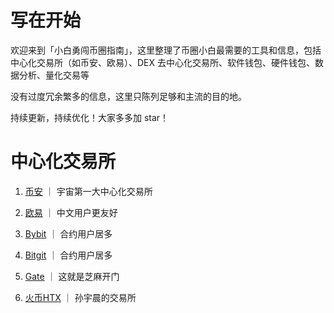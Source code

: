 # 写在开始

欢迎来到「小白勇闯币圈指南」，这里整理了币圈小白最需要的工具和信息，包括中心化交易所（如币安、欧易）、DEX 去中心化交易所、软件钱包、硬件钱包、数据分析、量化交易等

没有过度冗余繁多的信息，这里只陈列足够和主流的目的地。

持续更新，持续优化！大家多多加 star！

# 中心化交易所

 1. [币安]( https://www.binance.com/zh-CN) ｜ 宇宙第一大中心化交易所

 2. [欧易](https://www.okx.com/zh-hans) ｜ 中文用户更友好

 3. [Bybit](https://www.bybit.com/) ｜ 合约用户居多

 4. [Bitgit](https://www.bitget.com/zh-CN) ｜ 合约用户居多

 5. [Gate](https://www.gate.com/zh) ｜ 这就是芝麻开门

 6. [火币HTX](https://www.htx.com/zh-cn/) ｜ 孙宇晨的交易所